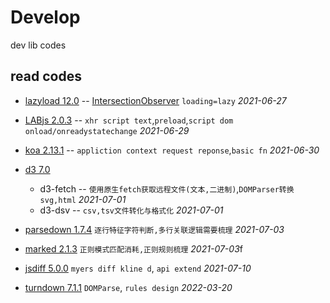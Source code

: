 # Develop
dev lib codes

## read codes

* [lazyload 12.0](https://github.com/verlok/vanilla-lazyload) -- [IntersectionObserver](https://developer.mozilla.org/zh-CN/docs/Web/API/IntersectionObserver) `loading=lazy` *2021-06-27*
* [LABjs 2.0.3](https://github.com/getify/LABjs) -- `xhr script text`,`preload`,`script dom onload/onreadystatechange` *2021-06-29*
* [koa 2.13.1](https://github.com/koajs/koa) -- `appliction context request reponse`,`basic fn` *2021-06-30*
* [d3 7.0](https://github.com/d3/d3)
  - d3-fetch -- `使用原生fetch获取远程文件(文本,二进制)`,`DOMParser转换svg,html` *2021-07-01*
  - d3-dsv -- `csv,tsv文件转化与格式化` *2021-07-01*

* [parsedown 1.7.4](https://github.com/erusev/parsedown) `逐行特征字符判断,多行关联逻辑需要梳理` *2021-07-03*
* [marked 2.1.3](https://github.com/markedjs/marked) `正则模式匹配消耗,正则规则梳理` *2021-07-03*f 
* [jsdiff 5.0.0](https://github.com/kpdecker/jsdiff) `myers diff kline d`, `api extend` *2021-07-10*
* [turndown 7.1.1](https://github.com/mixmark-io/turndown) `DOMParse`, `rules design` *2022-03-20*
